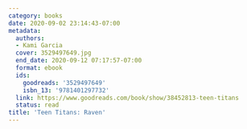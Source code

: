 ```yaml
---
category: books
date: 2020-09-02 23:14:43-07:00
metadata:
  authors:
  - Kami Garcia
  cover: 3529497649.jpg
  end_date: 2020-09-12 07:17:57-07:00
  format: ebook
  ids:
    goodreads: '3529497649'
    isbn_13: '9781401297732'
  link: https://www.goodreads.com/book/show/38452813-teen-titans
  status: read
title: 'Teen Titans: Raven'
---
```

